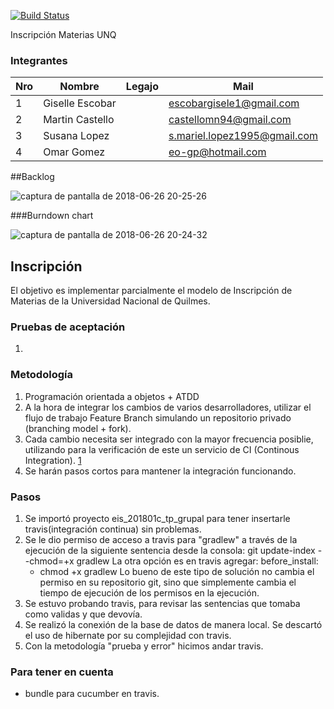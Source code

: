 [![Build Status](https://travis-ci.org/martinCastello/Inscripcion.svg?branch=master)](https://travis-ci.org/martinCastello/Inscripcion)

Inscripción Materias UNQ

### Integrantes

Nro | Nombre        | Legajo | Mail
----|---------------|--------|------
1   |Giselle Escobar|        |escobargisele1@gmail.com
2   |Martin Castello|        |castellomn94@gmail.com
3   |Susana Lopez   |        |s.mariel.lopez1995@gmail.com
4   |Omar Gomez     |        |eo-gp@hotmail.com



##Backlog

![captura de pantalla de 2018-06-26 20-25-26](https://user-images.githubusercontent.com/31372437/41944742-c3d4b3d0-797f-11e8-8d9d-fe4b01cfeff0.png)



###Burndown chart

![captura de pantalla de 2018-06-26 20-24-32](https://user-images.githubusercontent.com/31372437/41944772-ea893c4e-797f-11e8-9987-ece4cfd8ec4c.png)


## Inscripción

El objetivo es implementar parcialmente el modelo de Inscripción de Materias de la Universidad Nacional de Quilmes.

### Pruebas de aceptación

1. 

### Metodología

1. Programación orientada a objetos + ATDD 
2. A la hora de integrar los cambios de varios desarrolladores, utilizar el flujo de trabajo Feature Branch simulando un repositorio privado (branching model + fork).
3. Cada cambio necesita ser integrado con la mayor frecuencia posiblie, utilizando para la verificación de este un servicio de CI (Continous Integration). [1]
4. Se harán pasos cortos para mantener la integración funcionando.

### Pasos

1. Se importó proyecto eis_201801c_tp_grupal para tener insertarle travis(integración continua) sin problemas.
2. Se le dio permiso de acceso a travis para "gradlew" a través de la ejecución de la siguiente sentencia desde la consola: 
    git update-index --chmod=+x gradlew
   La otra opción es en travis agregar: 
    before_install:
    - chmod +x gradlew
   Lo bueno de este tipo de solución no cambia el permiso en su repositorio git, sino que simplemente cambia el tiempo de ejecución de      los permisos en la ejecución.
3. Se estuvo probando travis, para revisar las sentencias que tomaba como validas y que devovía.
4. Se realizó la conexión de la base de datos de manera local. Se descartó el uso de hibernate por su complejidad con travis. 
5. Con la metodología "prueba y error" hicimos andar travis.

### Para tener en cuenta
- bundle para cucumber en travis.

[1]: https://travis-ci.org/
